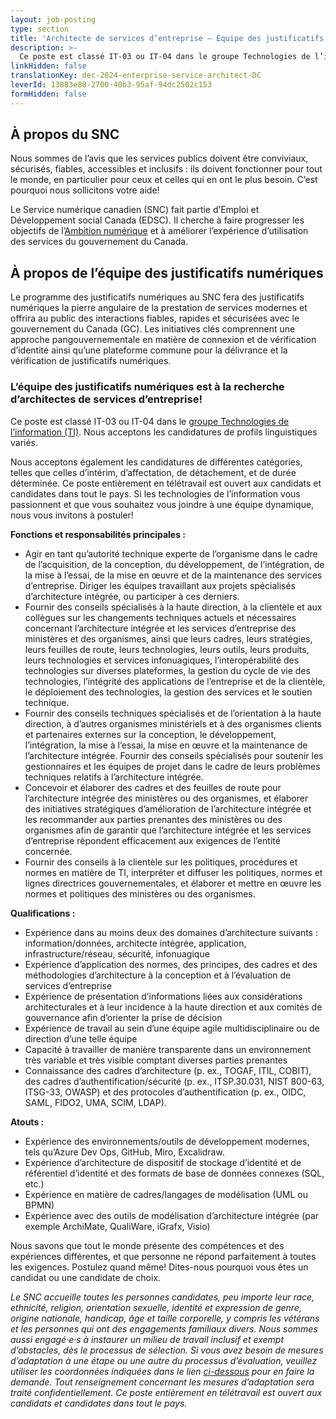 ```yaml
---
layout: job-posting
type: section
title: 'Architecte de services d’entreprise — Équipe des justificatifs numériques'
description: >-
  Ce poste est classé IT-03 ou IT-04 dans le groupe Technologies de l’information (TI). Nous acceptons les candidatures de profils linguistiques variés.
linkHidden: false
translationKey: dec-2024-enterprise-service-architect-DC
leverId: 13883e80-2700-40b3-95af-94dc2502c153
formHidden: false
---
```


## À propos du SNC

Nous sommes de l’avis que les services publics doivent être conviviaux, sécurisés, fiables, accessibles et inclusifs : ils doivent fonctionner pour tout le monde, en particulier pour ceux et celles qui en ont le plus besoin. C’est pourquoi nous sollicitons votre aide!

Le Service numérique canadien (SNC) fait partie d’Emploi et Développement social Canada (EDSC). Il cherche à faire progresser les objectifs de l’[Ambition numérique](https://www.canada.ca/fr/gouvernement/systeme/gouvernement-numerique/plans-strategiques-operations-numeriques-gouvernement-canada/ambition-numerique-canada.html) et à améliorer l’expérience d’utilisation des services du gouvernement du Canada.

## À propos de l’équipe des justificatifs numériques

Le programme des justificatifs numériques au SNC fera des justificatifs numériques la pierre angulaire de la prestation de services modernes et offrira au public des interactions fiables, rapides et sécurisées avec le gouvernement du Canada (GC). Les initiatives clés comprennent une approche pangouvernementale en matière de connexion et de vérification d’identité ainsi qu’une plateforme commune pour la délivrance et la vérification de justificatifs numériques. 

### **L’équipe des justificatifs numériques est à la recherche d’architectes de services d’entreprise!**

Ce poste est classé IT-03 ou IT-04 dans le [groupe Technologies de l’information (TI)](https://www.tbs-sct.canada.ca/agreements-conventions/view-visualiser-fra.aspx?id=31). Nous acceptons les candidatures de profils linguistiques variés.

Nous acceptons également les candidatures de différentes catégories, telles que celles d’intérim, d’affectation, de détachement, et de durée déterminée. Ce poste entièrement en télétravail est ouvert aux candidats et candidates dans tout le pays. Si les technologies de l’information vous passionnent et que vous souhaitez vous joindre à une équipe dynamique, nous vous invitons à postuler!

**Fonctions et responsabilités principales :**
- Agir en tant qu’autorité technique experte de l’organisme dans le cadre de l’acquisition, de la conception, du développement, de l’intégration, de la mise à l’essai, de la mise en œuvre et de la maintenance des services d’entreprise. Diriger les équipes travaillant aux projets spécialisés d’architecture intégrée, ou participer à ces derniers.
- Fournir des conseils spécialisés à la haute direction, à la clientèle et aux collègues sur les changements techniques actuels et nécessaires concernant l’architecture intégrée et les services d’entreprise des ministères et des organismes, ainsi que leurs cadres, leurs stratégies, leurs feuilles de route, leurs technologies, leurs outils, leurs produits, leurs technologies et services infonuagiques, l’interopérabilité des technologies sur diverses plateformes, la gestion du cycle de vie des technologies, l’intégrité des applications de l’entreprise et de la clientèle, le déploiement des technologies, la gestion des services et le soutien technique.
- Fournir des conseils techniques spécialisés et de l’orientation à la haute direction, à d’autres organismes ministériels et à des organismes clients et partenaires externes sur la conception, le développement, l’intégration, la mise à l’essai, la mise en œuvre et la maintenance de l’architecture intégrée. Fournir des conseils spécialisés pour soutenir les gestionnaires et les équipes de projet dans le cadre de leurs problèmes techniques relatifs à l’architecture intégrée.
- Concevoir et élaborer des cadres et des feuilles de route pour l’architecture intégrée des ministères ou des organismes, et élaborer des initiatives stratégiques d’amélioration de l’architecture intégrée et les recommander aux parties prenantes des ministères ou des organismes afin de garantir que l’architecture intégrée et les services d’entreprise répondent efficacement aux exigences de l’entité concernée.
- Fournir des conseils à la clientèle sur les politiques, procédures et normes en matière de TI, interpréter et diffuser les politiques, normes et lignes directrices gouvernementales, et élaborer et mettre en œuvre les normes et politiques des ministères ou des organismes.

**Qualifications :**
- Expérience dans au moins deux des domaines d’architecture suivants : information/données, architecte intégrée, application, infrastructure/réseau, sécurité, infonuagique 
- Expérience d’application des normes, des principes, des cadres et des méthodologies d’architecture à la conception et à l’évaluation de services d’entreprise
- Expérience de présentation d’informations liées aux considérations architecturales et à leur incidence à la haute direction et aux comités de gouvernance afin d’orienter la prise de décision
- Expérience de travail au sein d’une équipe agile multidisciplinaire ou de direction d’une telle équipe
- Capacité à travailler de manière transparente dans un environnement très variable et très visible comptant diverses parties prenantes
- Connaissance des cadres d’architecture (p. ex., TOGAF, ITIL, COBIT), des cadres d’authentification/sécurité (p. ex., ITSP.30.031, NIST 800-63, ITSG-33, OWASP) et des protocoles d’authentification (p. ex., OIDC, SAML, FIDO2, UMA, SCIM, LDAP). 

**Atouts :**
- Expérience des environnements/outils de développement modernes, tels qu’Azure Dev Ops, GitHub, Miro, Excalidraw.
- Expérience d’architecture de dispositif de stockage d’identité et de référentiel d’identité et des formats de base de données connexes (SQL, etc.)
- Expérience en matière de cadres/langages de modélisation (UML ou BPMN)
- Expérience avec des outils de modélisation d’architecture intégrée (par exemple ArchiMate, QualiWare, iGrafx, Visio)

Nous savons que tout le monde présente des compétences et des expériences différentes, et que personne ne répond parfaitement à toutes les exigences. Postulez quand même! Dites-nous pourquoi vous êtes un candidat ou une candidate de choix.

*Le SNC accueille toutes les personnes candidates, peu importe leur race, ethnicité, religion, orientation sexuelle, identité et expression de genre, origine nationale, handicap, âge et taille corporelle, y compris les vétérans et les personnes qui ont des engagements familiaux divers. Nous sommes aussi engagé·e·s à instaurer un milieu de travail inclusif et exempt d’obstacles, dès le processus de sélection. Si vous avez besoin de mesures d’adaptation à une étape ou une autre du processus d’évaluation, veuillez utiliser les coordonnées indiquées dans le lien [ci-dessous](https://www.canada.ca/fr/commission-fonction-publique/services/mesures-d-adaptation-matiere-evaluation.html) pour en faire la demande. Tout renseignement concernant les mesures d’adaptation sera traité confidentiellement. Ce poste entièrement en télétravail est ouvert aux candidats et candidates dans tout le pays.*
